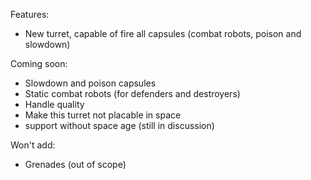 Features:
- New turret, capable of fire all capsules (combat robots, poison and slowdown)

Coming soon:
- Slowdown and poison capsules
- Static combat robots (for defenders and destroyers)
- Handle quality
- Make this turret not placable in space
- support without space age (still in discussion)

Won't add:
- Grenades (out of scope)
